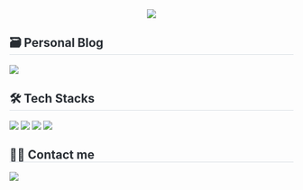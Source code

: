 <div align="center">
  <img src="https://capsule-render.vercel.app/api?type=soft&color=0:0000ff,100:ff0019&height=120&text=Hi,%20How%20are%20you?&animation=fadeIn&fontColor=000000&fontSize=40" />
</div>

<div style="text-align: left;"> 
  <h2 style="border-bottom: 1px solid #d8dee4; color: #282d33;"> 🗃️ Personal Blog </h2>
  <div style="font-weight: 700; font-size: 15px; text-align: left; color: #282d33;">
    <a href="https://dq-korea.tistory.com/" target="_blank">
      <img src="https://img.shields.io/badge/Developer Quarterly-000000?style=flat-square&logo=tistory&logoColor=white"/>
    </a>
  </div> 
</div>

<div style="text-align: left;">
  <h2 style="border-bottom: 1px solid #d8dee4; color: #282d33;"> 🛠️ Tech Stacks </h2>
  <div style="text-align: left;"> 
    <img src="https://img.shields.io/badge/HTML5-E34F26?style=flat&logo=HTML5&logoColor=white">
    <img src="https://img.shields.io/badge/Java-007396?style=flat&logo=Java&logoColor=white">
    <img src="https://img.shields.io/badge/MySQL-4479A1?style=flat&logo=MySQL&logoColor=white">
    <img src="https://img.shields.io/badge/springboot-6DB33F?style=flat&logo=springboot&logoColor=white">
  </div>
</div>

<div style="text-align: left;">
  <h2 style="border-bottom: 1px solid #d8dee4; color: #282d33;"> 🧑‍💻 Contact me </h2>
  <div style="text-align: left;"> 
    <a href="mailto:koreasong97@naver.com" target="_blank">
      <img src="https://img.shields.io/badge/koreasong97@naver.com-03C75A?style=flat-square&logo=naver&logoColor=white"/>
    </a>
  </div>
</div>
